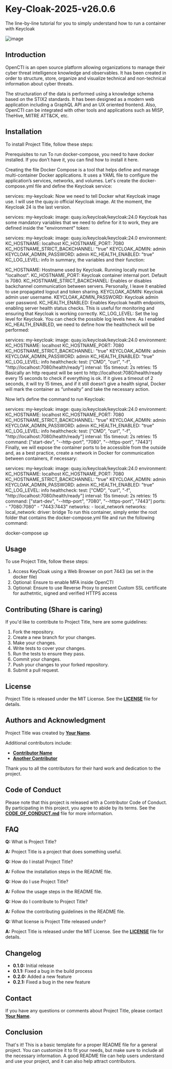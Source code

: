 # Key-Cloak-2025-v26.0.6

The line-by-line tutorial for you to simply understand how to run a container with Keycloak

![image](https://github.com/user-attachments/assets/145b34a5-a225-438f-a458-37c0d7e38352)



## **Introduction**
OpenCTI is an open source platform allowing organizations to manage their cyber threat intelligence knowledge and observables. It has been created in order to structure, store, organize and visualize technical and non-technical information about cyber threats.

The structuration of the data is performed using a knowledge schema based on the STIX2 standards. It has been designed as a modern web application including a GraphQL API and an UX oriented frontend. Also, OpenCTI can be integrated with other tools and applications such as MISP, TheHive, MITRE ATT&CK, etc.

## **Installation**

To install Project Title, follow these steps:

Prerequisites to run
To run docker-compose, you need to have docker installed. If you don’t have it, you can find how to install it here.

Creating the file
Docker Compose is a tool that helps define and manage multi-container Docker applications. It uses a YAML file to configure the application’s services, networks, and volumes. Let's create the docker-compose.yml file and define the Keycloak service:

services:
  my-keycloak:
Now we need to tell Docker what Keycloak image use. I will use the quay.io official Keycloak image. At the moment, the Keycloak 24 is the last version.

services:
  my-keycloak:
    image: quay.io/keycloak/keycloak:24.0
Keycloak has some mandatory variables that we need to define for it to work, they are defined inside the "environment" token:

services:
  my-keycloak:
    image: quay.io/keycloak/keycloak:24.0
    environment:
      KC_HOSTNAME: localhost
      KC_HOSTNAME_PORT: 7080
      KC_HOSTNAME_STRICT_BACKCHANNEL: "true"
      KEYCLOAK_ADMIN: admin
      KEYCLOAK_ADMIN_PASSWORD: admin
      KC_HEALTH_ENABLED: "true"
      KC_LOG_LEVEL: info
In summary, the variables and their function:

KC_HOSTNAME: Hostname used by Keycloak. Running locally must be "localhost".
KC_HOSTNAME_PORT: Keycloak container internal port. Default is 7080.
KC_HOSTNAME_STRICT_BACKCHANEL: Enables or disables backchannel communication between servers. Personally, I leave it enabled to use propagated logout and token sharing.
KEYCLOAK_ADMIN: Keycloak admin user username.
KEYCLOAK_ADMIN_PASSWORD: Keycloak admin user password.
KC_HEALTH_ENABLED: Enables Keycloak health endpoints, enabling server health status checks. This is useful for monitoring and ensuring that Keycloak is working correctly.
KC_LOG_LEVEL: Set the log level for Keycloak. You can check the possible log levels here.
As I enabled KC_HEALTH_ENABLED, we need to define how the healthcheck will be performed:

services:
  my-keycloak:
    image: quay.io/keycloak/keycloak:24.0
    environment:
      KC_HOSTNAME: localhost
      KC_HOSTNAME_PORT: 7080
      KC_HOSTNAME_STRICT_BACKCHANNEL: "true"
      KEYCLOAK_ADMIN: admin
      KEYCLOAK_ADMIN_PASSWORD: admin
      KC_HEALTH_ENABLED: "true"
      KC_LOG_LEVEL: info
    healthcheck:
      test: ["CMD", "curl", "-f", "http://localhost:7080/health/ready"]
      interval: 15s
      timeout: 2s
      retries: 15
Basically an http request will be sent to http://localhost:7080/health/ready every 15 seconds to check if everything is ok. If it gives a timeout of 2 seconds, it will try 15 times, and if it still doesn’t give a health signal, Docker will mark the container as “unhealty” and take the necessary action.

Now let’s define the command to run Keycloak:

services:
  my-keycloak:
    image: quay.io/keycloak/keycloak:24.0
    environment:
      KC_HOSTNAME: localhost
      KC_HOSTNAME_PORT: 7080
      KC_HOSTNAME_STRICT_BACKCHANNEL: "true"
      KEYCLOAK_ADMIN: admin
      KEYCLOAK_ADMIN_PASSWORD: admin
      KC_HEALTH_ENABLED: "true"
      KC_LOG_LEVEL: info
    healthcheck:
      test: ["CMD", "curl", "-f", "http://localhost:7080/health/ready"]
      interval: 15s
      timeout: 2s
      retries: 15
    command: ["start-dev", "--http-port", "7080", "--https-port", "7443"]
Finally, we will expose the container ports to be accessible from the outside and, as a best practice, create a network in Docker for communication between containers, if necessary:

services:
  my-keycloak:
    image: quay.io/keycloak/keycloak:24.0
    environment:
      KC_HOSTNAME: localhost
      KC_HOSTNAME_PORT: 7080
      KC_HOSTNAME_STRICT_BACKCHANNEL: "true"
      KEYCLOAK_ADMIN: admin
      KEYCLOAK_ADMIN_PASSWORD: admin
      KC_HEALTH_ENABLED: "true"
      KC_LOG_LEVEL: info
    healthcheck:
      test: ["CMD", "curl", "-f", "http://localhost:7080/health/ready"]
      interval: 15s
      timeout: 2s
      retries: 15
    command: ["start-dev", "--http-port", "7080", "--https-port", "7443"]
    ports:
      - "7080:7080"
      - "7443:7443"
    networks:
      - local_network
networks:
  local_network:
    driver: bridge
To run this container, simply enter the root folder that contains the docker-compose.yml file and run the following command:

docker-compose up


## **Usage**

To use Project Title, follow these steps:

1. Access KeyCloak using a Web Browser on port 7443 (as set in the docker file)
2. Optional: Ensure to enable MFA inside OpenCTI
3. Optional: Ensure to use Reverse Proxy to present Custom SSL certificate for authetntic, signed and verified HTTPS access

## **Contributing** (Share is caring)

If you'd like to contribute to Project Title, here are some guidelines:

1. Fork the repository.
2. Create a new branch for your changes.
3. Make your changes.
4. Write tests to cover your changes.
5. Run the tests to ensure they pass.
6. Commit your changes.
7. Push your changes to your forked repository.
8. Submit a pull request.

## **License**

Project Title is released under the MIT License. See the **[LICENSE](https://www.blackbox.ai/share/LICENSE)** file for details.

## **Authors and Acknowledgment**

Project Title was created by **[Your Name](https://github.com/username)**.

Additional contributors include:

- **[Contributor Name](https://github.com/contributor-name)**
- **[Another Contributor](https://github.com/another-contributor)**

Thank you to all the contributors for their hard work and dedication to the project.

## **Code of Conduct**

Please note that this project is released with a Contributor Code of Conduct. By participating in this project, you agree to abide by its terms. See the **[CODE_OF_CONDUCT.md](https://www.blackbox.ai/share/CODE_OF_CONDUCT.md)** file for more information.

## **FAQ**

**Q:** What is Project Title?

**A:** Project Title is a project that does something useful.

**Q:** How do I install Project Title?

**A:** Follow the installation steps in the README file.

**Q:** How do I use Project Title?

**A:** Follow the usage steps in the README file.

**Q:** How do I contribute to Project Title?

**A:** Follow the contributing guidelines in the README file.

**Q:** What license is Project Title released under?

**A:** Project Title is released under the MIT License. See the **[LICENSE](https://www.blackbox.ai/share/LICENSE)** file for details.

## **Changelog**

- **0.1.0:** Initial release
- **0.1.1:** Fixed a bug in the build process
- **0.2.0:** Added a new feature
- **0.2.1:** Fixed a bug in the new feature

## **Contact**

If you have any questions or comments about Project Title, please contact **[Your Name](you@example.com)**.

## **Conclusion**

That's it! This is a basic template for a proper README file for a general project. You can customize it to fit your needs, but make sure to include all the necessary information. A good README file can help users understand and use your project, and it can also help attract contributors.
